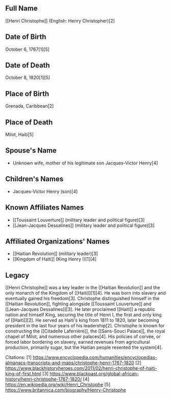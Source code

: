## Full Name
[[Henri Christophe]] (English: Henry Christopher)[2]

## Date of Birth
October 6, 1767[1][5]

## Date of Death
October 8, 1820[1][5]

## Place of Birth
Grenada, Caribbean[2]

## Place of Death
Milot, Haiti[5]

## Spouse's Name
- Unknown wife, mother of his legitimate son Jacques-Victor Henry[4]

## Children's Names
- Jacques-Victor Henry (son)[4]

## Known Affiliates Names
- [[Toussaint Louverture]] (military leader and political figure)[3]
- [[Jean-Jacques Dessalines]] (military leader and political figure)[3]

## Affiliated Organizations' Names
- [[Haitian Revolution]] (military leader)[3]
- [[Kingdom of Haiti]] (King Henry I)[1][4]

## Legacy
[[Henri Christophe]] was a key leader in the [[Haitian Revolution]] and the only monarch of the Kingdom of [[Haiti]][1][4]. He was born into slavery and eventually gained his freedom[3]. Christophe distinguished himself in the [[Haitian Revolution]], fighting alongside [[Toussaint Louverture]] and [[Jean-Jacques Dessalines]][3]. He later proclaimed [[Haiti]] a republic nation and himself King, securing the title of Henri I, the first and only king of [[Haiti]][2]. He served as Haiti's king from 1811 to 1820, later becoming president in the last four years of his leadership[2]. Christophe is known for constructing the [[Citadelle Laferrière]], the [[Sans-Souci Palace]], the royal chapel of Milot, and numerous other palaces[4]. His policies of corvée, or forced labor bordering on slavery, earned revenues from agricultural production, primarily sugar, but the Haitian people resented the system[4].

Citations:
[1] https://www.encyclopedia.com/humanities/encyclopedias-almanacs-transcripts-and-maps/christophe-henri-1767-1820
[2] https://www.blackhistoryheroes.com/2011/02/henri-christophe-of-haiti-king-of-first.html
[3] https://www.blackpast.org/global-african-history/henri-christophe-1767-1820/
[4] https://en.wikipedia.org/wiki/Henri_Christophe
[5] https://www.britannica.com/biography/Henry-Christophe